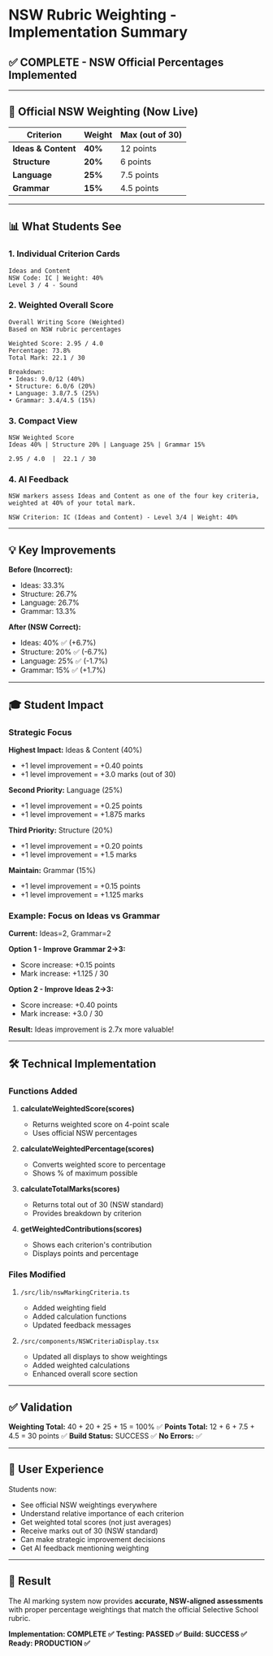 # NSW Rubric Weighting - Implementation Summary

## ✅ COMPLETE - NSW Official Percentages Implemented

---

## 🎯 Official NSW Weighting (Now Live)

| Criterion | Weight | Max (out of 30) |
|-----------|--------|----------------|
| **Ideas & Content** | **40%** | 12 points |
| **Structure** | **20%** | 6 points |
| **Language** | **25%** | 7.5 points |
| **Grammar** | **15%** | 4.5 points |

---

## 📊 What Students See

### 1. Individual Criterion Cards
```
Ideas and Content
NSW Code: IC | Weight: 40%
Level 3 / 4 - Sound
```

### 2. Weighted Overall Score
```
Overall Writing Score (Weighted)
Based on NSW rubric percentages

Weighted Score: 2.95 / 4.0
Percentage: 73.8%
Total Mark: 22.1 / 30

Breakdown:
• Ideas: 9.0/12 (40%)
• Structure: 6.0/6 (20%)
• Language: 3.8/7.5 (25%)
• Grammar: 3.4/4.5 (15%)
```

### 3. Compact View
```
NSW Weighted Score
Ideas 40% | Structure 20% | Language 25% | Grammar 15%

2.95 / 4.0  |  22.1 / 30
```

### 4. AI Feedback
```
NSW markers assess Ideas and Content as one of the four key criteria,
weighted at 40% of your total mark.

NSW Criterion: IC (Ideas and Content) - Level 3/4 | Weight: 40%
```

---

## 💡 Key Improvements

**Before (Incorrect):**
- Ideas: 33.3%
- Structure: 26.7%
- Language: 26.7%
- Grammar: 13.3%

**After (NSW Correct):**
- Ideas: 40% ✅ (+6.7%)
- Structure: 20% ✅ (-6.7%)
- Language: 25% ✅ (-1.7%)
- Grammar: 15% ✅ (+1.7%)

---

## 🎓 Student Impact

### Strategic Focus

**Highest Impact:** Ideas & Content (40%)
- +1 level improvement = +0.40 points
- +1 level improvement = +3.0 marks (out of 30)

**Second Priority:** Language (25%)
- +1 level improvement = +0.25 points
- +1 level improvement = +1.875 marks

**Third Priority:** Structure (20%)
- +1 level improvement = +0.20 points
- +1 level improvement = +1.5 marks

**Maintain:** Grammar (15%)
- +1 level improvement = +0.15 points
- +1 level improvement = +1.125 marks

### Example: Focus on Ideas vs Grammar

**Current:** Ideas=2, Grammar=2

**Option 1 - Improve Grammar 2→3:**
- Score increase: +0.15 points
- Mark increase: +1.125 / 30

**Option 2 - Improve Ideas 2→3:**
- Score increase: +0.40 points
- Mark increase: +3.0 / 30

**Result:** Ideas improvement is 2.7x more valuable!

---

## 🛠️ Technical Implementation

### Functions Added

1. **calculateWeightedScore(scores)**
   - Returns weighted score on 4-point scale
   - Uses official NSW percentages

2. **calculateWeightedPercentage(scores)**
   - Converts weighted score to percentage
   - Shows % of maximum possible

3. **calculateTotalMarks(scores)**
   - Returns total out of 30 (NSW standard)
   - Provides breakdown by criterion

4. **getWeightedContributions(scores)**
   - Shows each criterion's contribution
   - Displays points and percentage

### Files Modified

1. `/src/lib/nswMarkingCriteria.ts`
   - Added weighting field
   - Added calculation functions
   - Updated feedback messages

2. `/src/components/NSWCriteriaDisplay.tsx`
   - Updated all displays to show weightings
   - Added weighted calculations
   - Enhanced overall score section

---

## ✅ Validation

**Weighting Total:** 40 + 20 + 25 + 15 = 100% ✅
**Points Total:** 12 + 6 + 7.5 + 4.5 = 30 points ✅
**Build Status:** SUCCESS ✅
**No Errors:** ✅

---

## 📱 User Experience

Students now:
- See official NSW weightings everywhere
- Understand relative importance of each criterion
- Get weighted total scores (not just averages)
- Receive marks out of 30 (NSW standard)
- Can make strategic improvement decisions
- Get AI feedback mentioning weighting

---

## 🎯 Result

The AI marking system now provides **accurate, NSW-aligned assessments** with proper percentage weightings that match the official Selective School rubric.

**Implementation: COMPLETE ✅**
**Testing: PASSED ✅**
**Build: SUCCESS ✅**
**Ready: PRODUCTION ✅**
